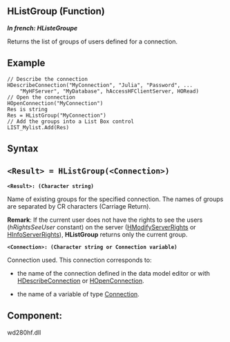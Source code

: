 


## HListGroup (Function)

***In french: HListeGroupe***



<a name="XUse"></a>
<a name="Use"></a>
<a name="description"></a>
Returns the list of groups of users defined for a connection.


<a name="Example1"></a>
<a name="sample_code"></a>

## Example


```wl
// Describe the connection
HDescribeConnection("MyConnection", "Julia", "Password", ...
	"MyHFServer", "MyDatabase", hAccessHFClientServer, HORead)
// Open the connection
HOpenConnection("MyConnection")
Res is string
Res = HListGroup("MyConnection")
// Add the groups into a List Box control
LIST_Mylist.Add(Res)
```

<a name="XSYNTAX"></a>
<a name="SYNTAX1"></a>

## Syntax

`<Result> = HListGroup(<Connection>)`
---

**`<Result>: (Character string)`**

Name of existing groups for the specified connection. The names of groups are separated by CR characters (Carriage Return).

**Remark**: If the current user does not have the rights to see the users (*hRightsSeeUser* constant) on the server ([HModifyServerRights](../WDLang4/3044328.md) or [HInfoServerRights](../WDLang4/3044322.md)), **HListGroup** returns only the current group.

**`<Connection>: (Character string or Connection variable)`**

Connection used. This connection corresponds to: 

- the name of the connection defined in the data model editor or with [HDescribeConnection](../WDLang4/3044205.md) or [HOpenConnection](../WDLang4/3044107.md).

- the name of a variable of type [Connection](../WDLang4/1514073.md). 






<a name="NOTE0"></a>
<a name="XComponent"></a>

## Component:
wd280hf.dll
